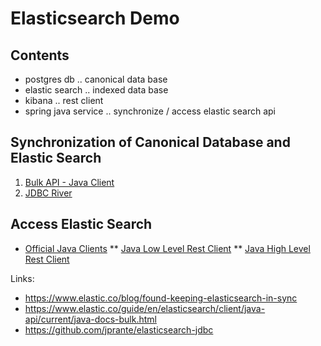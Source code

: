 # Elasticsearch Demo

## Contents
* postgres db ..  canonical data base
* elastic search .. indexed data base
* kibana .. rest client 
* spring java service .. synchronize / access elastic search api

## Synchronization of Canonical Database and Elastic Search
1. [Bulk API - Java Client](https://www.elastic.co/guide/en/elasticsearch/client/java-api/current/java-docs-bulk.html)
2. [JDBC River](https://github.com/jprante/elasticsearch-jdbc)

## Access Elastic Search
* [Official Java Clients](https://www.elastic.co/guide/en/elasticsearch/client/java-rest/current/index.html)
** [Java Low Level Rest Client](https://www.elastic.co/guide/en/elasticsearch/client/java-rest/current/java-rest-low.html)
** [Java High Level Rest Client](https://www.elastic.co/guide/en/elasticsearch/client/java-rest/current/java-rest-high.html)

Links:
* https://www.elastic.co/blog/found-keeping-elasticsearch-in-sync
* https://www.elastic.co/guide/en/elasticsearch/client/java-api/current/java-docs-bulk.html
* https://github.com/jprante/elasticsearch-jdbc
